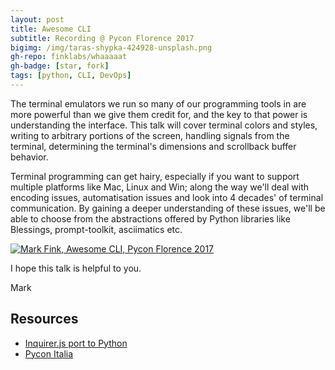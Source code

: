 ```yaml
---
layout: post
title: Awesome CLI
subtitle: Recording @ Pycon Florence 2017
bigimg: /img/taras-shypka-424928-unsplash.png
gh-repo: finklabs/whaaaaat
gh-badge: [star, fork]
tags: [python, CLI, DevOps]
---
```


The terminal emulators we run so many of our programming tools in are more powerful than we give them credit for, and the key to that power is understanding the interface. This talk will cover terminal colors and styles, writing to arbitrary portions of the screen, handling signals from the terminal, determining the terminal's dimensions and scrollback buffer behavior.

Terminal programming can get hairy, especially if you want to support multiple platforms like Mac, Linux and Win; along the way we'll deal with encoding issues, automatisation issues and look into 4 decades' of terminal communication. By gaining a deeper understanding of these issues, we'll be able to choose from the abstractions offered by Python libraries like Blessings, prompt-toolkit, asciimatics etc.

[![Mark Fink, Awesome CLI, Pycon Florence 2017](https://img.youtube.com/vi/Y3aoqqFmc70/0.jpg)](https://www.youtube.com/watch?v=Y3aoqqFmc70)


I hope this talk is helpful to you.

Mark


## Resources

* [Inquirer.js port to Python](https://github.com/finklabs/whaaaaat)
* [Pycon Italia](https://www.youtube.com/channel/UCOyJ9ritUBmjXhoRXOFahJA)
